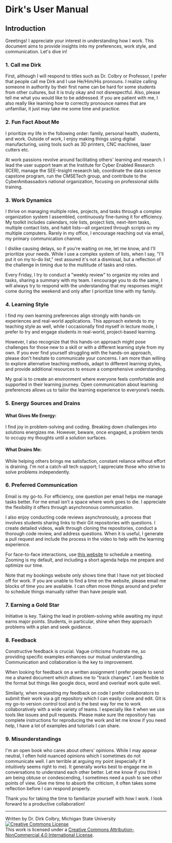 # Dirk's User Manual

## Introduction
Greetings! I appreciate your interest in understanding how I work. This document aims to provide insights into my preferences, work style, and communication. Let's dive in!
### 1. Call me Dirk
First, although I will respond to titles such as Dr. Colbry or Professor, I prefer that people call me Dirk and I use He/Him/His pronouns. I realize calling someone in authority by their first name can be hard for some students from other cultures, but it is truly okay and not disrespectful.  Also, please tell me what you would like to be addressed.  If you are patient with me, I also really like learning how to correctly pronounce names that are unfamiliar, it just may take me some time and practice. 
### 2. Fun Fact About Me
I prioritize my life in the following order: family, personal health, students, and work. Outside of work, I enjoy making things using digital manufacturing, using tools such as 3D printers, CNC machines, laser cutters etc.  

At work passions revolve around facilitating others' learning and research. I lead the user support team at the Institute for Cyber Enabled Research (ICER), manage the SEE-Insight research lab, coordinate the data science capstone program, run the CMSETech group, and contribute to the CyberAmbassadors national organization, focusing on professional skills training.
### 3. Work Dynamics
I thrive on managing multiple roles, projects, and tasks through a complex organization system I assembled, continuously fine-tuning it for efficiency. My toolkit includes calendars, role lists, project lists, next-item tasks, multiple contact lists, and habit lists—all organized through scripts on my multiple computers. Rarely in my office, I encourage reaching out via email, my primary communication channel. 

I dislike causing delays, so if you're waiting on me, let me know, and I'll prioritize your needs. While I use a complex system of lists, when I say, "I'll put it on my to-do list," rest assured it's not a dismissal, but a reflection of the challenge in timing due to the multitude of tasks and roles.  

Every Friday, I try to conduct a "weekly review" to organize my roles and tasks, sharing a summary with my team. I encourage you to do the same, I will always try to respond with the understanding that my responses might come during the weekend and only after I prioritize time with my family.

### 4. Learning Style
I find my own learning preferences align strongly with hands-on experiences and real-world applications. This approach extends to my teaching style as well, while I occasionally find myself in lecture mode, I prefer to try and engage students in real-world, project-based learning.  

However, I also recognize that this hands-on approach might pose challenges for those new to a skill or with a different learning style from my own.  If you ever find yourself struggling with the hands-on approach, please don't hesitate to communicate your concerns. I am more than willing to explore alternative teaching methods, adapt to different learning styles, and provide additional resources to ensure a comprehensive understanding.  

My goal is to create an environment where everyone feels comfortable and supported in their learning journey. Open communication about learning preferences allows us to tailor the learning experience to everyone’s needs.  

### 5. Energy Sources and Drains

#### What Gives Me Energy:
I find joy in problem-solving and coding. Breaking down challenges into solutions energizes me. However, beware, once engaged, a problem tends to occupy my thoughts until a solution surfaces.   

#### What Drains Me:
While helping others brings me satisfaction, constant reliance without effort is draining. I'm not a catch-all tech support; I appreciate those who strive to solve problems independently. 

### 6. Preferred Communication
Email is my go-to. For efficiency, one question per email helps me manage tasks better. For me email isn’t a space where work goes to die. I appreciate the flexibility it offers through asynchronous communication.  

I also enjoy conducting code reviews asynchronously, a process that involves students sharing links to their Git repositories with questions. I create detailed videos, walk through cloning the repositories, conduct a thorough code review, and address questions. When it is useful, I generate a pull request and include the process in the video to help with the learning experience.  

For face-to-face interactions, use [this website](http://bookdirk.colbry.com) to schedule a meeting. Zooming is my default, and including a short agenda helps me prepare and optimize our time.  

Note that my bookings website only shows time that I have not yet blocked off for work. If you are unable to find a time on the website, please email me blocks of time you are available. I can often move things around and prefer to schedule things manually rather than have people wait.  

### 7. Earning a Gold Star
Initiative is key. Taking the lead in problem-solving while awaiting my input earns major points. Students, in particular, shine when they approach problems with a plan and seek guidance.  

### 8. Feedback
Constructive feedback is crucial. Vague criticisms frustrate me, so providing specific examples enhances our mutual understanding. Communication and collaboration is the key to improvement.  

When looking for feedback on a written assignment I prefer people to send me a shared document which allows me to "track changes".  I am flexible to the format but things like google docs, word and overleaf work quite well. 

Similarly, when requesting my feedback on code I prefer collaborators to submit their work via a git repository which I can easily clone and edit.  Git is my go-to version control tool and is the best way for me to work collaboratively with a wide variety of teams.   I especially like it when we use tools like issues and pull requests.  Please make sure the repository has complete instructions for reproducing the work and let me know if you need help, I have a lot of examples and tutorials I can share.   

### 9. Misunderstandings
I'm an open book who cares about others' opinions. While I may appear neutral, I often hold nuanced opinions which I sometimes do not communicate well. I am terrible at arguing my point (especially if it intuitively seems right to me). It generally works best to engage me in conversations to understand each other better. Let me know if you think I am being obtuse or condescending, I sometimes need a push to see other points of view. Give me time to absorb the criticism, it often takes some reflection before I can respond properly.  

Thank you for taking the time to familiarize yourself with how I work. I look forward to a productive collaboration!


---

Written by Dr. Dirk Colbry, Michigan State University
<a rel="license" href="http://creativecommons.org/licenses/by-nc/4.0/"><img alt="Creative Commons License" style="border-width:0" src="https://i.creativecommons.org/l/by-nc/4.0/88x31.png" /></a><br />This work is licensed under a <a rel="license" href="http://creativecommons.org/licenses/by-nc/4.0/">Creative Commons Attribution-NonCommercial 4.0 International License</a>.
